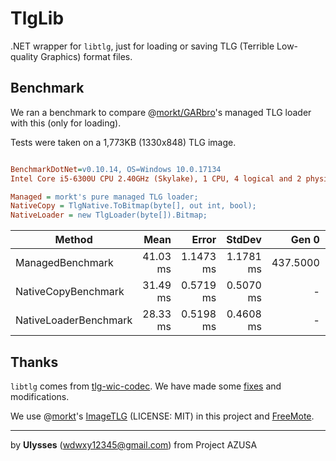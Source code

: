 # TlgLib

.NET wrapper for `libtlg`, just for loading or saving TLG (Terrible Low-quality Graphics) format files.

## Benchmark

We ran a benchmark to compare @[morkt/GARbro](https://github.com/morkt/GARbro)'s managed TLG loader with this (only for loading).

Tests were taken on a 1,773KB (1330x848) TLG image.

``` ini

BenchmarkDotNet=v0.10.14, OS=Windows 10.0.17134
Intel Core i5-6300U CPU 2.40GHz (Skylake), 1 CPU, 4 logical and 2 physical cores

Managed = morkt's pure managed TLG loader;
NativeCopy = TlgNative.ToBitmap(byte[], out int, bool);
NativeLoader = new TlgLoader(byte[]).Bitmap;

```
|                Method |     Mean |     Error |    StdDev |    Gen 0 |    Gen 1 |    Gen 2 | Allocated |
|---------------------- |---------:|----------:|----------:|---------:|---------:|---------:|----------:|
|      ManagedBenchmark | 41.03 ms | 1.1473 ms | 1.1781 ms | 437.5000 | 437.5000 | 437.5000 | 4544462 B |
|   NativeCopyBenchmark | 31.49 ms | 0.5719 ms | 0.5070 ms |        - |        - |        - |       0 B |
| NativeLoaderBenchmark | 28.33 ms | 0.5198 ms | 0.4608 ms |        - |        - |        - |       0 B |




## Thanks

`libtlg` comes from [tlg-wic-codec](https://github.com/krkrz/tlg-wic-codec). We have made some [fixes](https://github.com/krkrz/tlg-wic-codec/pull/1) and modifications.

We use @[morkt](https://github.com/morkt/GARbro)'s [ImageTLG](https://github.com/morkt/GARbro/blob/master/ArcFormats/KiriKiri/ImageTLG.cs) (LICENSE: MIT) in this project and [FreeMote](https://github.com/Project-AZUSA/FreeMote).

---

by **Ulysses** (wdwxy12345@gmail.com) from Project AZUSA
